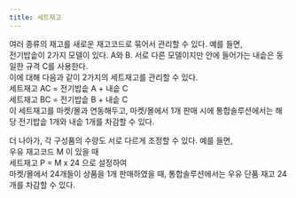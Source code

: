 ```yaml
---
title: 세트재고
---
```


여러 종류의 재고를 새로운 재고코드로 묶어서 관리할 수 있다. 예를 들면,  
전기밥솥이 2가지 모델이 있다. A와 B. 서로 다른 모델이지만 안에 들어가는 내솥은 동일한 규격 C를 사용한다.  
이에 대해 다음과 같이 2가지의 세트재고를 관리할 수 있다.  
세트재고 AC = 전기밥솥 A + 내솥 C  
세트재고 BC = 전기밥솥 B + 내솥 C  
이 세트재고를 마켓/몰과 연동해두고, 마켓/몰에서 1개 판매 시에 통합솔루션에서는 해당 전기밥솥 1개와 내솥 1개를 차감할 수 있다. 

더 나아가, 각 구성품의 수량도 서로 다르게 조정할 수 있다. 예를 들면,  
우유 재고코드 M 이 있을 때  
세트재고 P = M x 24 으로 설정하여  
마켓/몰에서 24개들이 상품을 1개 판매하였을 때, 통합솔루션에서는 우유 단품 재고 24개를 차감할 수 있다. 